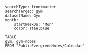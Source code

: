 ```tracker
searchType: frontmatter
searchTarget: gym 
datasetName: Gym 
month:
	startWeekOn: 'Mon'
	color: steelblue
```

```dataview
TABLE
gym, gym-notes
FROM "PublicEvergreenNotes/Calendar"
```











